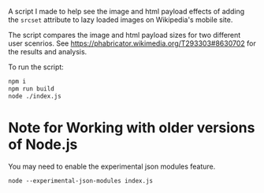 A script I made to help see the image and html payload effects of adding the `srcset` attribute to lazy loaded images on Wikipedia's mobile site.

The script compares the image and html payload sizes for two different user scenrios. See https://phabricator.wikimedia.org/T293303#8630702 for the results and analysis.

To run the script:

```bash
npm i
npm run build
node ./index.js
```

# Note for Working with older versions of Node.js

You may need to enable the experimental json modules feature.

```
node --experimental-json-modules index.js
```
